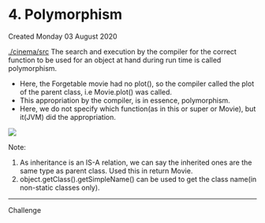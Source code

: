 # 4. Polymorphism
Created Monday 03 August 2020

[./cinema/src](./4._Polymorphism/cinema/src)
The search and execution by the compiler for the correct function to be used for an object at hand during run time is called polymorphism.

* Here, the Forgetable movie had no plot(), so the compiler called the plot of the parent class, i.e Movie.plot() was called.
* This appropriation by the compiler, is in essence, polymorphism.
* Here, we do not specify which function(as in this or super or Movie), but it(JVM) did the appropriation.

![](./4._Polymorphism/pasted_image.png)
	
Note: 

1. As inheritance is an IS-A relation, we can say the inherited ones are the same type as parent class. Used this in return Movie.
2. object.getClass().getSimpleName() can be used to get the class name(in non-static classes only).


*****

Challenge

